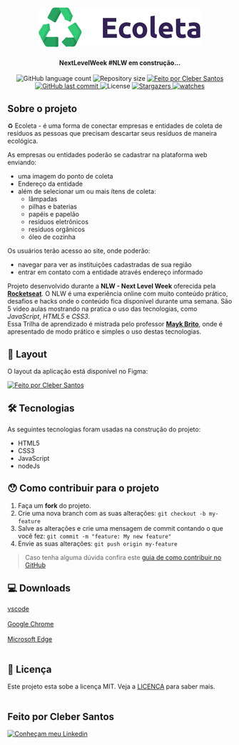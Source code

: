 
 <h1 align="center">
    <img alt="NextLevelWeek" title="#NextLevelWeek" src="public/assets/logo.svg" />
</h1>

<h4 align="center"> 
	 NextLevelWeek #NLW em construção...
</h4>

<p align="center">
  <img alt="GitHub language count" src="https://img.shields.io/github/languages/count/cleber-santos/ecoleta?style=plastic">

  <img alt="Repository size" src="https://img.shields.io/github/repo-size/cleber-santos/ecoleta?style=plastic">

  	
  <a href="https://www.linkedin.com/in/cleber-rodrigo-santos/">
    <img alt="Feito por Cleber Santos" src="https://img.shields.io/badge/Feito%20por-Cleber%20Santos-green">
  </a>
	
  
  <a href="https://github.com/cleber-santos/ecoleta/commits/master">
    <img alt="GitHub last commit" src="https://img.shields.io/github/last-commit/cleber-santos/ecoleta?style=plastic">
  </a>

  <img alt="License" src="https://img.shields.io/badge/license-MIT-brightgreen">
   <a href="">
    <img alt="Stargazers" src="https://img.shields.io/github/stars/cleber-santos/Ecoleta?style=social">
  </a>

  <a href="">
    <img alt="watches" src="https://img.shields.io/github/watchers/cleber-santos/ecoleta?style=social">
  </a>
</p>


##  Sobre o projeto

♻️ Ecoleta - é uma forma de conectar empresas e entidades de coleta de resíduos as pessoas que precisam descartar seus resíduos de maneira ecológica.

As empresas ou entidades poderão se cadastrar na plataforma web enviando:
- uma imagem do ponto de coleta
- Endereço da entidade
- além de selecionar um ou mais ítens de coleta: 
  - lâmpadas
  - pilhas e baterias
  - papéis e papelão
  - resíduos eletrônicos
  - resíduos orgânicos
  - óleo de cozinha

Os usuários terão acesso ao site, onde poderão:
- navegar para ver as instituições cadastradas de sua região
- entrar em contato com a entidade através endereço informado

Projeto desenvolvido durante a **NLW - Next Level Week** oferecida pela **[Rocketseat](https://rocketseat.com.br/)**.
O NLW é uma experiência online com muito conteúdo prático, desafios e hacks onde o conteúdo fica disponível durante uma semana.
São 5 video aulas mostrando na pratica o uso das tecnologias, como *JavaScript*, *HTML5* e *CSS3*.<br>
Essa Trilha de aprendizado é mistrada pelo professor **[Mayk Brito](https://www.linkedin.com/in/maykbrito/)**, onde é apresentado de modo prático e simples o uso destas tecnologias.


## 🎨 Layout

O layout da aplicação está disponível no Figma:

<a href="https://www.figma.com/file/Byw4X5etg8VCmezueyhzkC/Ecoleta-(Starter)">
  <img alt="Feito por Cleber Santos" src="https://img.shields.io/badge/Link%20to-Figma-red">
</a>


## 🛠 Tecnologias

As seguintes tecnologias foram usadas na construção do projeto:

* HTML5
* CSS3
* JavaScript
* nodeJs

## 😯 Como contribuir para o projeto

1. Faça um **fork** do projeto.
2. Crie uma nova branch com as suas alterações: `git checkout -b my-feature`
3. Salve as alterações e crie uma mensagem de commit contando o que você fez: `git commit -m "feature: My new feature"`
4. Envie as suas alterações: `git push origin my-feature`
> Caso tenha alguma dúvida confira este [guia de como contribuir no GitHub](https://github.com/firstcontributions/first-contributions)


## :computer: Downloads

[vscode](https://code.visualstudio.com/)<br><br>
[Google Chrome](https://www.google.com/intl/pt-BR/chrome/)<br><br>
[Microsoft Edge](https://www.microsoft.com/pt-br/edge)<br><br>


## 📝 Licença
Este projeto esta sobe a licença MIT. Veja a [LICENÇA](https://opensource.org/licenses/MIT) para saber mais.
<br><br>

Feito por **Cleber Santos**
---

[![Conheçam meu Linkedin](https://img.icons8.com/color/48/000000/linkedin.png)](https://www.linkedin.com/in/cleber-rodrigo-santos) 

